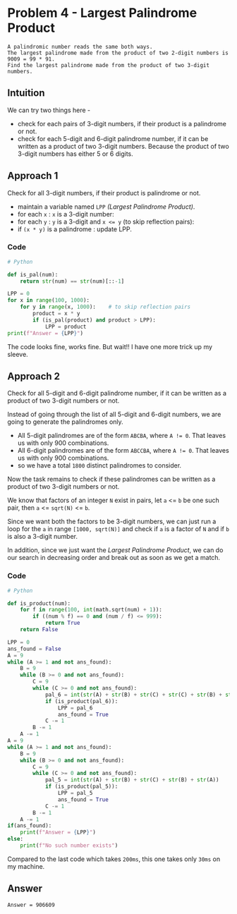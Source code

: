 # Problem 4 - Largest Palindrome Product
```
A palindromic number reads the same both ways.
The largest palindrome made from the product of two 2-digit numbers is 9009 = 99 * 91.
Find the largest palindrome made from the product of two 3-digit numbers.
```

## Intuition
We can try two things here -
- check for each pairs of 3-digit numbers, if their product is a palindrome or not.
- check for each 5-digit and 6-digit palindrome number, if it can be written as a product of two 3-digit numbers. Because the product of two 3-digit numbers has either 5 or 6 digits. 

## Approach 1
Check for all 3-digit numbers, if their product is palindrome or not.
- maintain a variable named `LPP` _(Largest Palindrome Product)_.
- for each `x` : `x` is a 3-digit number:
- for each `y` : `y` is a 3-digit and `x <= y` (to skip reflection pairs):
- if `(x * y)` is a palindrome : update LPP.

### Code 
```Python
# Python

def is_pal(num):
    return str(num) == str(num)[::-1]

LPP = 0
for x in range(100, 1000):
    for y in range(x, 1000):    # to skip reflection pairs
        product = x * y
        if (is_pal(product) and product > LPP):
            LPP = product
print(f"Answer = {LPP}")
```
The code looks fine, works fine. But wait!! I have one more trick up my sleeve.

## Approach 2
Check for all 5-digit and 6-digit palindrome number, if it can be written as a product of two 3-digit numbers or not.

Instead of going through the list of all 5-digit and 6-digit numbers, we are going to generate the palindromes only.
- All 5-digit palindromes are of the form `ABCBA`, where `A != 0`. That leaves us with only 900 combinations.
- All 6-digit palindromes are of the form `ABCCBA`, where `A != 0`. That leaves us with only 900 combinations.
- so we have a total `1800` distinct palindromes to consider.

Now the task remains to check if these palindromes can be written as a product of two 3-digit numbers or not.

We know that factors of an integer `N` exist in pairs, let `a` <= `b` be one such pair, then `a` <= `sqrt(N)` <= `b`.

Since we want both the factors to be 3-digit numbers, we can just run a loop for the `a` in range `[1000, sqrt(N)]` and check if `a` is a factor of `N` and if `b` is also a 3-digit number.

In addition, since we just want the _Largest Palindrome Product_, we can do our search in decreasing order and break out as soon as we get a match.

### Code
```Python
# Python

def is_product(num):
    for f in range(100, int(math.sqrt(num) + 1)):
        if ((num % f) == 0 and (num / f) <= 999):
            return True
    return False

LPP = 0
ans_found = False
A = 9
while (A >= 1 and not ans_found):
    B = 9
    while (B >= 0 and not ans_found):
        C = 9
        while (C >= 0 and not ans_found):
            pal_6 = int(str(A) + str(B) + str(C) + str(C) + str(B) + str(A))
            if (is_product(pal_6)):
                LPP = pal_6
                ans_found = True
            C -= 1
        B -= 1
    A -= 1
A = 9
while (A >= 1 and not ans_found):
    B = 9
    while (B >= 0 and not ans_found):
        C = 9
        while (C >= 0 and not ans_found):
            pal_5 = int(str(A) + str(B) + str(C) + str(B) + str(A))
            if (is_product(pal_5)):
                LPP = pal_5
                ans_found = True
            C -= 1
        B -= 1
    A -= 1
if(ans_found):
    print(f"Answer = {LPP}")
else:        
    print(f"No such number exists")
```
Compared to the last code which takes `200ms`, this one takes only `30ms` on my machine.

## Answer
```
Answer = 906609 
```